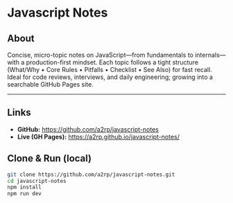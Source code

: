 # Javascript Notes

## About

Concise, micro-topic notes on JavaScript—from fundamentals to internals—with a production-first mindset.
Each topic follows a tight structure (What/Why • Core Rules • Pitfalls • Checklist • See Also) for fast recall.
Ideal for code reviews, interviews, and daily engineering; growing into a searchable GitHub Pages site.

---

## Links

-   **GitHub:** https://github.com/a2rp/javascript-notes
-   **Live (GH Pages):** https://a2rp.github.io/javascript-notes/

## Clone & Run (local)

```bash
git clone https://github.com/a2rp/javascript-notes.git
cd javascript-notes
npm install
npm run dev
```
